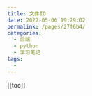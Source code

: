 ```yaml
---
title: 文件IO
date: 2022-05-06 19:29:02
permalink: /pages/27f6b4/
categories:
  - 后端
  - python
  - 学习笔记
tags:
  - 
---
```

[[toc]]
